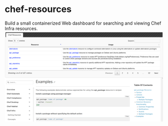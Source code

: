 # chef-resources
Build a small containerized Web dashboard for searching and viewing Chef Infra resources.
![chef-resources](chef-resources.png)

